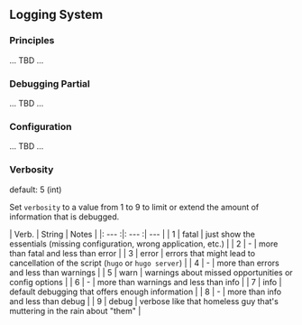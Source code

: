 ## Logging System

### Principles

... TBD ...

### Debugging Partial

... TBD ...

### Configuration

... TBD ...

### Verbosity

default: 5 (int)

Set `verbosity` to a value from 1 to 9 to limit or extend the amount of information that is debugged.

| Verb. | String | Notes |
|: --- :|: --- :| --- |
| 1 | fatal | just show the essentials (missing configuration, wrong application, etc.) |
| 2 | - | more than fatal and less than error |
| 3 | error | errors that might lead to cancellation of the script (`hugo` or `hugo server`) |
| 4 | - | more than errors and less than warnings |
| 5 | warn | warnings about missed opportunities or config options |
| 6 | - | more than warnings and less than info |
| 7 | info | default debugging that offers enough information |
| 8 | - | more than info and less than debug |
| 9 | debug | verbose like that homeless guy that's muttering in the rain about "them" |
